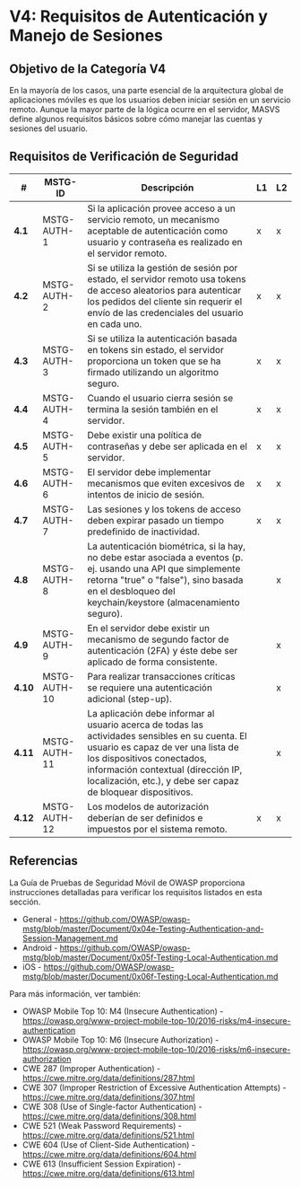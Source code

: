 # V4: Requisitos de Autenticación y Manejo de Sesiones

## Objetivo de la Categoría V4

En la mayoría de los casos, una parte esencial de la arquitectura global de aplicaciones móviles es que los usuarios deben iniciar sesión en un servicio remoto. Aunque la mayor parte de la lógica ocurre en el servidor, MASVS define algunos requisitos básicos sobre cómo manejar las cuentas y sesiones del usuario.

## Requisitos de Verificación de Seguridad

| # | MSTG-ID | Descripción | L1 | L2 |
| -- | ---------- | ---------------------- | - | - |
| **4.1** | MSTG-AUTH-1 | Si la aplicación provee acceso a un servicio remoto, un mecanismo aceptable de autenticación como usuario y contraseña es realizado en el servidor remoto. | x | x |
| **4.2** | MSTG-AUTH-2 | Si se utiliza la gestión de sesión por estado, el servidor remoto usa tokens de acceso aleatorios para autenticar los pedidos del cliente sin requerir el envío de las credenciales del usuario en cada uno. | x | x |
| **4.3** | MSTG-AUTH-3 | Si se utiliza la autenticación basada en tokens sin estado, el servidor proporciona un token que se ha firmado utilizando un algoritmo seguro. | x | x |
| **4.4** | MSTG-AUTH-4 | Cuando el usuario cierra sesión se termina la sesión también en el servidor. | x | x |
| **4.5** | MSTG-AUTH-5 | Debe existir una política de contraseñas y debe ser aplicada en el servidor. | x | x |
| **4.6** | MSTG-AUTH-6 | El servidor debe implementar mecanismos que eviten excesivos de intentos de inicio de sesión. | x | x |
| **4.7** | MSTG-AUTH-7 | Las sesiones y los tokens de acceso deben expirar pasado un tiempo predefinido de inactividad. | x  | x |
| **4.8** | MSTG-AUTH-8 | La autenticación biométrica, si la hay, no debe estar asociada a eventos (p. ej. usando una API que simplemente retorna "true" o "false"), sino basada en el desbloqueo del keychain/keystore (almacenamiento seguro). |   | x |
| **4.9** | MSTG-AUTH-9 | En el servidor debe existir un mecanismo de segundo factor de autenticación (2FA) y éste debe ser aplicado de forma consistente. |   | x |
| **4.10** | MSTG-AUTH-10 | Para realizar transacciones críticas se requiere una autenticación adicional (step-up). |   | x |
| **4.11** | MSTG-AUTH-11 | La aplicación debe informar al usuario acerca de todas las actividades sensibles en su cuenta. El usuario es capaz de ver una lista de los dispositivos conectados, información contextual (dirección IP, localización, etc.), y debe ser capaz de bloquear dispositivos. |  | x |
| **4.12** | MSTG-AUTH-12 | Los modelos de autorización deberían de ser definidos e impuestos por el sistema remoto. | x | x |

## Referencias

La Guía de Pruebas de Seguridad Móvil de OWASP proporciona instrucciones detalladas para verificar los requisitos listados en esta sección.

- General - <https://github.com/OWASP/owasp-mstg/blob/master/Document/0x04e-Testing-Authentication-and-Session-Management.md>
- Android - <https://github.com/OWASP/owasp-mstg/blob/master/Document/0x05f-Testing-Local-Authentication.md>
- iOS - <https://github.com/OWASP/owasp-mstg/blob/master/Document/0x06f-Testing-Local-Authentication.md>

Para más información, ver también:

- OWASP Mobile Top 10: M4 (Insecure Authentication) - <https://owasp.org/www-project-mobile-top-10/2016-risks/m4-insecure-authentication>
- OWASP Mobile Top 10: M6 (Insecure Authorization) - <https://owasp.org/www-project-mobile-top-10/2016-risks/m6-insecure-authorization>
- CWE 287 (Improper Authentication) - <https://cwe.mitre.org/data/definitions/287.html>
- CWE 307 (Improper Restriction of Excessive Authentication Attempts) - <https://cwe.mitre.org/data/definitions/307.html>
- CWE 308 (Use of Single-factor Authentication) - <https://cwe.mitre.org/data/definitions/308.html>
- CWE 521 (Weak Password Requirements) - <https://cwe.mitre.org/data/definitions/521.html>
- CWE 604 (Use of Client-Side Authentication) - <https://cwe.mitre.org/data/definitions/604.html>
- CWE 613 (Insufficient Session Expiration) - <https://cwe.mitre.org/data/definitions/613.html>
